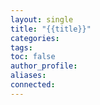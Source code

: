 ```yaml
---
layout: single
title: "{{title}}"
categories: 
tags: 
toc: false
author_profile: 
aliases: 
connected:
---
```

